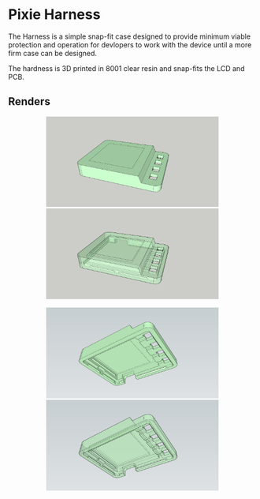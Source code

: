 Pixie Harness
=============

The Harness is a simple snap-fit case designed to provide minimum
viable protection and operation for devlopers to work with the
device until a more firm case can be designed.

The hardness is 3D printed in 8001 clear resin and snap-fits the
LCD and PCB.


Renders
-------

<p align="center">
  <img src="./harness-3-render-top.jpg" width="350" title="Harness Top View">
  <img src="./harness-3-xray-top.jpg" width="350" alt="Harness Top X-ray View">
</p>

<p align="center">
  <img src="./harness-3-render-bottom.jpg" width="350" title="Harness Bottom View">
  <img src="./harness-3-xray-bottom.jpg" width="350" alt="Harness Bottom X-ray View">
</p>

